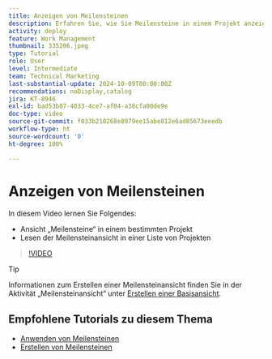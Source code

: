 ```yaml
---
title: Anzeigen von Meilensteinen
description: Erfahren Sie, wie Sie Meilensteine in einem Projekt anzeigen und die Ansicht „Meilensteine“ im Bereich [!UICONTROL Projekt] verwenden.
activity: deploy
feature: Work Management
thumbnail: 335206.jpeg
type: Tutorial
role: User
level: Intermediate
team: Technical Marketing
last-substantial-update: 2024-10-09T00:00:00Z
recommendations: noDisplay,catalog
jira: KT-8946
exl-id: bad53b87-4033-4ce7-af04-a38cfa00de9e
doc-type: video
source-git-commit: f033b210268e8979ee15abe812e6ad85673eeedb
workflow-type: ht
source-wordcount: '0'
ht-degree: 100%

---
```


# Anzeigen von Meilensteinen

In diesem Video lernen Sie Folgendes:

* Ansicht „Meilensteine“ in einem bestimmten Projekt
* Lesen der Meilensteinansicht in einer Liste von Projekten

>[!VIDEO](https://video.tv.adobe.com/v/335206/?quality=12&learn=on)

>[!TIP]
>
>Informationen zum Erstellen einer Meilensteinansicht finden Sie in der Aktivität „Meilensteinansicht“ unter [Erstellen einer Basisansicht](/help/reporting/basic-reporting/create-a-basic-view.md).

## Empfohlene Tutorials zu diesem Thema

* [Anwenden von Meilensteinen](/help/manage-work/approval-processes-and-milestone-paths/apply-milestones.md)
* [Erstellen von Meilensteinen](/help/administration-and-setup/approval-processes-and-milestone-paths/creating-milestones.md)

